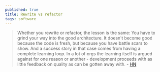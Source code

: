 ```yaml
---
published: true
title: Rewrite vs refactor
tags: software
---
```

> Whether you rewrite or refactor, the lesson is the same: You have to grind your way into the good architecture. It doesn't become good because the code is fresh, but because you have battle scars to show. And a success story in that case comes from having a complete learning loop. In a lot of orgs the learning itself is argued against for one reason or another - development proceeds with as little feedback on quality as can be gotten away with.  - [HN](https://news.ycombinator.com/item?id=23397240)